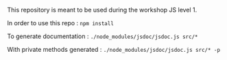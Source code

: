 This repository is meant to be used during the workshop JS level 1.

In order to use this repo : 
`npm install`


To generate documentation :
`./node_modules/jsdoc/jsdoc.js src/*` 

With private methods generated : 
`./node_modules/jsdoc/jsdoc.js src/* -p`
